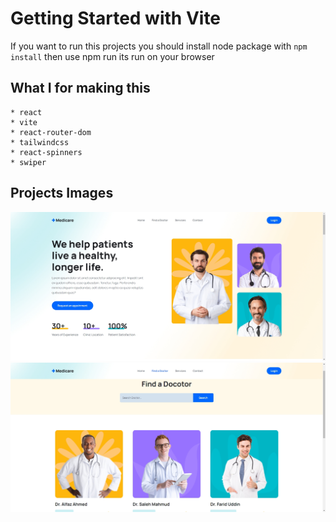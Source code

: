 # Getting Started with Vite

If you want to run this projects you should install node package with `npm install` then use npm run its run on your browser

## What I for making this

    * react
    * vite
    * react-router-dom
    * tailwindcss
    * react-spinners
    * swiper

## Projects Images

![preview img](./fullstack1.png)
![preview img](./fullstack2.png)
